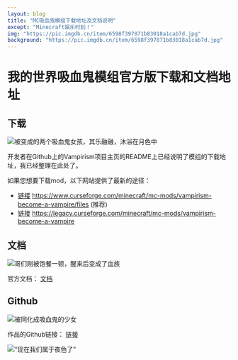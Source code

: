 ```yaml
---
layout: blog
title: "MC吸血鬼模组下载地址及文档说明"
except: "Minecraft娱乐时刻！"
img: "https://pic.imgdb.cn/item/6598f397871b83018a1cab7d.jpg"
background: "https://pic.imgdb.cn/item/6598f397871b83018a1cab7d.jpg"
---
```


# 我的世界吸血鬼模组官方版下载和文档地址

## 下载

![被变成的两个吸血鬼女孩，其乐融融，沐浴在月色中](https://pic.imgdb.cn/item/6598f385871b83018a1c6360.jpg)

开发者在Github上的Vampirism项目主页的README上已经说明了模组的下载地址，我已经整理在此处了。

如果您想要下载mod，以下网站提供了最新的途径：

- [链接](https://www.curseforge.com/minecraft/mc-mods/vampirism-become-a-vampire/files) https://www.curseforge.com/minecraft/mc-mods/vampirism-become-a-vampire/files
(推荐) 
- [链接](https://legacy.curseforge.com/minecraft/mc-mods/vampirism-become-a-vampire) https://legacy.curseforge.com/minecraft/mc-mods/vampirism-become-a-vampire


## 文档

![哥们刚被饱餐一顿，醒来后变成了血族](https://pic.imgdb.cn/item/6598f3ed871b83018a1e5ad6.jpg)

官方文档：
[文档](https://wiki.vampirism.dev/)

## Github

![被同化成吸血鬼的少女](https://pic.imgdb.cn/item/6598f3ff871b83018a1ebdb2.jpg)

作品的Github链接：
[链接](http://https://github.com/TeamLapen/Vampirism/)

![“现在我们属于夜色了”](https://pic.imgdb.cn/item/6598f397871b83018a1cab7d.jpg)


